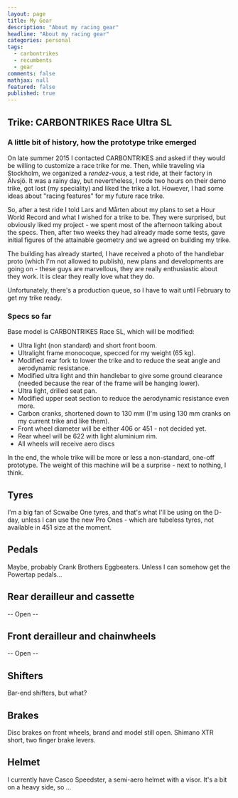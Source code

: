 ```yaml
---
layout: page
title: My Gear
description: "About my racing gear"
headline: "About my racing gear"
categories: personal
tags: 
  - carbontrikes
  - recumbents
  - gear
comments: false
mathjax: null
featured: false
published: true
---
```


## Trike: CARBONTRIKES Race Ultra SL

### A little bit of history, how the prototype trike emerged

On late summer 2015 I contacted CARBONTRIKES and asked if they would be willing to customize a race trike for me. 
Then, while traveling via Stockholm, we organized a *rendez-vous*, a test ride, at their factory in Älvsjö.
It was a rainy day, but nevertheless, I rode two hours on their demo trike, got lost (my speciality) and liked the trike a lot.
However, I had some ideas about "racing features" for my future race trike.
 
So, after a test ride I told Lars and Mårten about my plans to set a Hour World Record and what I wished for a trike to be.
They were surprised, but obviously liked my project - we spent most of the afternoon talking about the specs. 
Then, after two weeks they had already made some tests, gave initial figures of the attainable geometry and we 
agreed on building my trike. 

The building has already started, I have received a photo of the handlebar proto (which I'm not allowed to publish),
new plans and developments are going on - these guys are marvellous, they are really enthusiastic about they work. 
It is clear they really love what they do. 

Unfortunately, there's a production queue, so I have to wait until February to get my trike ready.

### Specs so far

Base model is CARBONTRIKES Race SL, which will be modified:

* Ultra light (non standard) and short front boom.
* Ultralight frame monocoque, specced for my weight (65 kg).
* Modified rear fork to lower the trike and to reduce the seat angle and aerodynamic resistance.
* Modified ultra light and thin handlebar to give some ground clearance (needed because the rear of the frame will be hanging lower).
* Ultra light, drilled seat pan.
* Modified upper seat section to reduce the aerodynamic resistance even more.
* Carbon cranks, shortened down to 130 mm (I'm using 130 mm cranks on my current trike and like them).
* Front wheel diameter will be either 406 or 451 - not decided yet.
* Rear wheel will be 622 with light aluminium rim.
* All wheels will receive aero discs

In the end, the whole trike will be more or less a non-standard, one-off prototype. 
The weight of this machine will be a surprise - next to nothing, I think.

## Tyres

I'm a big fan of Scwalbe One tyres, and that's what I'll be using on the D-day, unless I can use the new 
Pro Ones - which are tubeless tyres, not available in 451 size at the moment.

## Pedals

Maybe, probably Crank Brothers Eggbeaters. Unless I can somehow get the Powertap pedals...

## Rear derailleur and cassette

 -- Open --

## Front derailleur and chainwheels

 -- Open --
 
## Shifters

Bar-end shifters, but what?

## Brakes

Disc brakes on front wheels, brand and model still open. Shimano XTR short, two finger brake levers.

## Helmet

I currently have Casco Speedster, a semi-aero helmet with a visor. It's a bit on a heavy side, so ...




 

